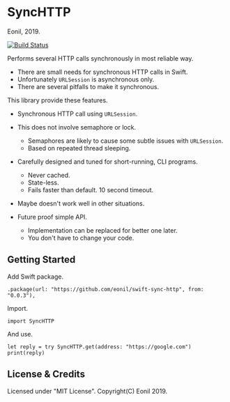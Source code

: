 SyncHTTP
=========
Eonil, 2019.

[![Build Status](https://api.travis-ci.org/eonil/swift-sync-http.svg)](https://travis-ci.org/eonil/swift-sync-http)

Performs several HTTP calls synchronously in most reliable way.

- There are small needs for synchronous HTTP calls in Swift.
- Unfortunately `URLSession` is asynchronous only.
- There are several pitfalls to make it synchronous.

This library provide these features.

- Synchronous HTTP call using `URLSession`.
- This does not involve semaphore or lock.
    - Semaphores are likely to cause some subtle issues with `URLSession`.
    - Based on repeated thread sleeping.
- Carefully designed and tuned for short-running, CLI programs.
    - Never cached.
    - State-less.
    - Fails faster than default. 10 second timeout.
- Maybe doesn't work well in other situations.

- Future proof simple API.
    - Implementation can be replaced for better one later.
    - You don't have to change your code.

Getting Started
-------------------
Add Swift package.

    .package(url: "https://github.com/eonil/swift-sync-http", from: "0.0.3"),


Import.

    import SyncHTTP
    
And use.
    
    let reply = try SyncHTTP.get(address: "https://google.com")
    print(reply)


License & Credits
----------------------
Licensed under "MIT License".
Copyright(C) Eonil 2019. 
